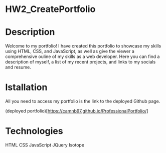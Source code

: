 # HW2_CreatePortfolio

# Description

Welcome to my portfolio! I have created this portfolio to showcase my skills using HTML, CSS, and JavaScript, as well as give the viewer a comprehensive ouline of my skills as a web developer. Here you can find a description of myself, a list of my recent projects, and links to my socials and resume.

# Istallation

All you need to access my portfolio is the link to the deployed Github page.

(deployed portfolio)[https://camnb97.github.io/ProfessionalPortfolio/]

# Technologies

HTML
CSS
JavaScript
JQuery
Isotope
